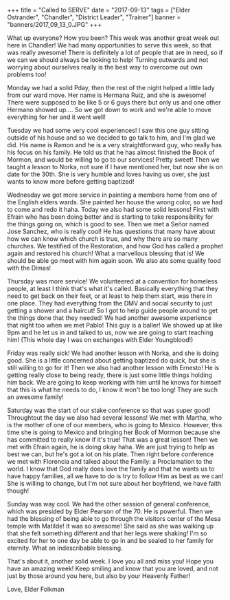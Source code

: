 +++
title = "Called to SERVE"
date = "2017-09-13"
tags = ["Elder Ostrander", "Chandler", "District Leader", "Trainer"]
banner = "banners/2017_09_13_0.JPG"
+++

What up everyone? How you been? This week was another great week out
here in Chandler! We had many opportunities to serve this week, so
that was really awesome! There is definitely a lot of people that are
in need, so if we can we should always be looking to help! Turning
outwards and not worrying about ourselves really is the best way to
overcome out own problems too!

Monday we had a solid Pday, then the rest of the night helped a little
lady from our ward move. Her name is Hermana Ruiz, and she is awesome!
There were supposed to be like 5 or 6 guys there but only us and one
other Hermano showed up.... So we got down to work and we're able to
move everything for her and it went well!

Tuesday we had some very cool experiences! I saw this one guy sitting
outside of his house and so we decided to go talk to him, and I'm glad
we did. His name is Ramon and he is a very straightforward guy, who
really has his focus on his family. He told us that he has almost
finished the Book of Mormon, and would be willing to go to our
services! Pretty sweet! Then we taught a lesson to Norka, not sure if
I have mentioned her, but now she is on date for the 30th. She is very
humble and loves having us over, she just wants to know more before
getting baptized!

Wednesday we got more service in painting a members home from one of
the English elders wards. She painted her house the wrong color, so we
had to come and redo it haha. Today we also had some solid lessons!
First with Efrain who has been doing better and is starting to take
responsibility for the things going on, which is good to see. Then we
met a Señor named Jose Sanchez, who is really cool! He has questions
that many have about how we can know which church is true, and why
there are so many churches. We testified of the Restoration, and how
God has called a prophet again and restored his church! What a
marvellous blessing that is! We should be able go meet with him again
soon. We also ate some quality food with the Dimas!

Thursday was more service! We volunteered at a convention for homeless
people, at least I think that's what it's called. Basically everything
that they need to get back on their feet, or at least to help them
start, was there in one place. They had everything from the DMV and
social security to just getting a shower and a haircut! So I got to
help guide people around to get the things done that they needed! We
had another awesome experience that night too when we met Pablo! This
guy is a baller! We showed up at like 9pm and he let us in and talked
to us, now we are going to start teaching him! (This whole day I was
on exchanges with Elder Youngblood!)

Friday was really sick! We had another lesson with Norka, and she is
doing good. She is a little concerned about getting baptized do quick,
but she is still willing to go for it! Then we also had another lesson
with Ernesto! He is getting really close to being ready, there is just
some little things holding him back. We are going to keep working with
him until he knows for himself that this is what he needs to do, I
know it won't be too long! They are such an awesome family!

Saturday was the start of our stake conference so that was super good!
Throughtout the day we also had several lessons! We met with Martha,
who is the mother of one of our members, who is going to Mexico.
However, this time she is going to Mexico and bringing her Book of
Mormon because she has committed to really know if it's true! That was
a great lesson! Then we met with Efrain again, he is doing okay haha.
We are just trying to help as best we can, but he's got a lot on his
plate. Then right before conference we met with Florencia and talked
about the Family: a Proclamation to the world. I know that God really
does love the family and that he wants us to have happy families, all
we have to do is try to follow Him as best as we can! She is willing
to change, but I'm not sure about her boyfriend, we have faith though!

Sunday was way cool. We had the other session of general conference,
which was presided by Elder Pearson of the 70. He is powerful. Then we
had the blessing of being able to go through the visitors center of
the Mesa temple with Matilde! It was so awesome! She said as she was
walking up that she felt something different and that her legs were
shaking! I'm so excited for her to one day be able to go in and be
sealed to her family for eternity. What an indescribable blessing.

That's about it, another solid week. I love you all and miss you! Hope
you have an amazing week! Keep smiling and know that you are loved,
and not just by those around you here, but also by your Heavenly
Father!

Love,
Elder Folkman
